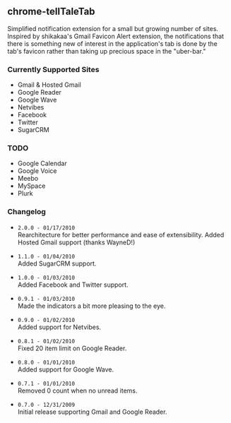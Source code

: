 ## chrome-tellTaleTab
Simplified notification extension for a small but growing number of sites. Inspired by shikakaa's Gmail Favicon Alert extension, the notifications that there is something new of interest in the application's tab is done by the tab's favicon rather than taking up precious space in the "uber-bar."

### Currently Supported Sites
* Gmail & Hosted Gmail
* Google Reader
* Google Wave
* Netvibes
* Facebook
* Twitter
* SugarCRM

### TODO
* Google Calendar
* Google Voice
* Meebo
* MySpace
* Plurk

### Changelog
* `2.0.0 - 01/17/2010`  
    Rearchitecture for better performance and ease of extensibility.
    Added Hosted Gmail support (thanks WayneD!)

* `1.1.0 - 01/04/2010`  
    Added SugarCRM support.

* `1.0.0 - 01/03/2010`  
    Added Facebook and Twitter support.

* `0.9.1 - 01/03/2010`  
    Made the indicators a bit more pleasing to the eye.

* `0.9.0 - 01/02/2010`  
    Added support for Netvibes.

* `0.8.1 - 01/02/2010`  
    Fixed 20 item limit on Google Reader.

* `0.8.0 - 01/01/2010`  
    Added support for Google Wave.

* `0.7.1 - 01/01/2010`  
    Removed 0 count when no unread items.

* `0.7.0 - 12/31/2009`  
    Initial release supporting Gmail and Google Reader.
